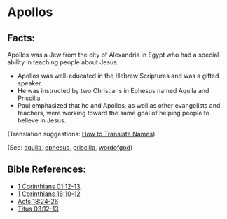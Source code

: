 # Apollos #

## Facts: ##

Apollos was a Jew from the city of Alexandria in Egypt who had a special ability in teaching people about Jesus.

* Apollos was well-educated in the Hebrew Scriptures and was a gifted speaker.
* He was instructed by two Christians in Ephesus named Aquila and Priscilla.
* Paul emphasized that he and Apollos, as well as other evangelists and teachers, were working toward the same goal of helping people to believe in Jesus.

(Translation suggestions: [How to Translate Names](https://git.door43.org/Door43/en-ta-translate-vol1/src/master/content/translate_names.md))

(See: [aquila](../other/aquila.md), [ephesus](../other/ephesus.md), [priscilla](../other/priscilla.md), [wordofgod](../kt/wordofgod.md))

## Bible References: ##

* [1 Corinthians 01:12-13](https://door43.org/en/bible/notes/1co/01/12)
* [1 Corinthians 16:10-12](https://door43.org/en/bible/notes/1co/16/10)
* [Acts 18:24-26](https://door43.org/en/bible/notes/act/18/24)
* [Titus 03:12-13](https://door43.org/en/bible/notes/tit/03/12)

